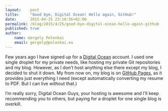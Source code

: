 ```yaml
---
layout:    post
title:     "Good bye, Digital Ocean! Hello again, GitHub!"
date:      2015-04-25 23:18:56+02:00
permalink: /blog/2015/4/25/good-bye-digital-ocean-hello-again-github
published: true
author:
    name: Gergely Polonkai
    email: gergely@polonkai.eu
---
```


Few years ago I have signed up for a
[Digital Ocean](https://www.digitalocean.com/) account. I used one
single droplet for my private needs, like hosting my private Git
repositories and my blog. However, as I don’t host anything else there
except my blog, I decided to shut it down. My from now on, my blog is
on [GitHub Pages](https://pages.github.com/), as it provides just
everything I need (except automatically converting my resume to
PDF. But I can live without that.)

I’m really sorry, Digital Ocean Guys, your hosting is awesome and I’ll
keep recommending you to others, but paying for a droplet for one
single blog is overkill.
